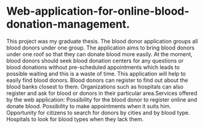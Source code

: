# Web-application-for-online-blood-donation-management.
This project was my graduate thesis. The blood donor application groups all blood donors under one group. The application aims to bring blood donors under one roof so that they can donate blood more easily. At the moment, blood donors should seek blood donation centers for any questions or blood donations without pre-scheduled appointments which leads to possible waiting and this is a waste of time. This application will help to easily find blood donors. Blood donors can register to find out about the blood banks closest to them. Organizations such as hospitals can also register and ask for blood or donors in their particular area.Services offered by the web application: Possibility for the blood donor to register online and donate blood. Possibility to make appointments when it suits him. Opportunity for citizens to search for donors by cities and by blood type. Hospitals to look for blood types when they lack them.
